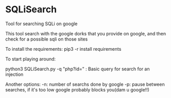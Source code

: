 # SQLiSearch
Tool for searching SQLi on google

This tool search with the google dorks that you provide on google, and then check for a possible sqli on those sites

To install the requirements:
  pip3 -r install requirements

To start playing around:

python3 SQLiSearch.py -q "php?id=" : Basic query for search for an injection

Another options:
  -n: number of searchs done by google
  -p: pause between searches, if it's too low google probably blocks you(dam u google!!)
